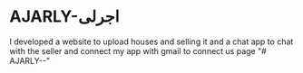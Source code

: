# AJARLY-اجرلى
I developed a website to upload houses and selling it and a chat app to chat with the seller and connect my app with gmail to connect us page 
"# AJARLY--" 
